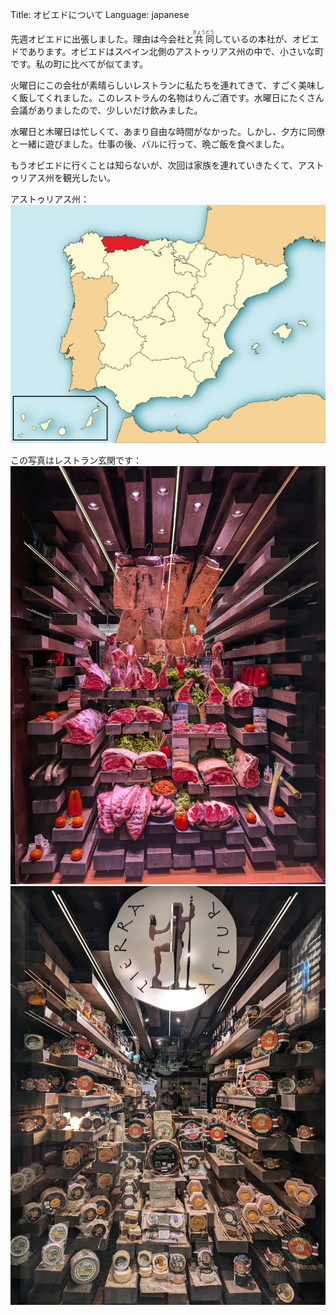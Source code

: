 Title: オビエドについて
Language: japanese

先週オビエドに出張しました。理由は今会社と<ruby>共<rt>きょう</rt></ruby><ruby>同<rt>どう</rt></ruby>しているの本社が、オビエドであります。オビエドはスペイン北側のアストゥリアス州の中で、小さいな町です。私の町に比べてが似てます。

火曜日にこの会社が素晴らしいレストランに私たちを連れてきて、すごく美味しく飯してくれました。このレストラんの名物はりんご酒です。水曜日にたくさん会議がありましたので、少しいだけ飲みました。

水曜日と木曜日は忙しくて、あまり自由な時間がなかった。しかし、夕方に同僚と一緒に遊びました。仕事の後、バルに行って、晩ご飯を食べました。

もうオビエドに行くことは知らないが、次回は家族を連れていきたくて、アストゥリアス州を観光したい。

アストゥリアス州：
![Asturias](./images/asturias.png)

この写真はレストラン玄関です：
![Sidreria meat and veggies](./images/oviedo-sidreria-1.jpg)
![Sidreria cheese](./images/oviedo-sidreria-2.jpg)